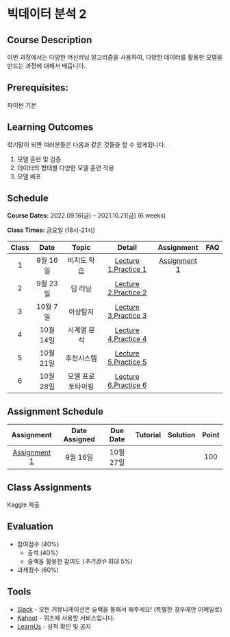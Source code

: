 # 빅데이터 분석 2

## Course Description

이번 과정에서는 다양한 머신러닝 알고리즘을 사용하여, 다양한 데이터를 활용한 모델을 만드는 과정에 대해서 배웁니다.

## Prerequisites:

파이썬 기본

## Learning Outcomes

학기말이 되면 여러분들은 다음과 같은 것들을 할 수 있게됩니다.

1. 모델 훈련 및 검증
1. 데이터의 형태별 다양한 모델 훈련 적용
1. 모델 배포

## Schedule

**Course Dates:** 2022.09.16(금) – 2021.10.21(금) (6 weeks)

**Class Times:** 금요일 (18시-21시)

| Class |   Date    |    Topic    |          Detail          |   Assignment   | FAQ |
| :---: | :-------: | :---------: | :----------------------: | :------------: | :-: |
|   1   | 9월 16일  | 비지도 학습 | [Lecture 1],[Practice 1] | [Assignment 1] |     |
|   2   | 9월 23일  |   딥 러닝   |[Lecture 2],[Practice 2] |                |     |
|   3   | 10월 7일  |  이상탐지   | [Lecture 3],[Practice 3] |                |     |
|   4   | 10월 14일  | 시계열 분석 | [Lecture 4],[Practice 4] |                |     |
|   5   | 10월 21일 |    추천시스템 |    [Lecture 5],[Practice 5] |                |     |
|   6   | 10월 28일 |    모델 프로토타이핑     | [Lecture 6],[Practice 6] |                |     |

[lecture 1]: lecture/week-01
[lecture 2]: lecture/week-02
[lecture 3]: lecture/week-03
[lecture 4]: lecture/week-04
[lecture 5]: lecture/week-05
[lecture 6]: lecture/week-06
[lecture 7]: lecture/week-07
[lecture 8]: lecture/week-08
[lecture 9]: lecture/week-09
[lecture 10]: lecture/week-10
[assignment 1]: assignment/week-01
[assignment 2]: assignment/week-02
[assignment 3]: assignment/week-03
[assignment 4]: assignment/week-04
[assignment 5]: assignment/week-05
[assignment 7]: assignment/week-07
[practice 1]: practice/week-01
[practice 2]: practice/week-02
[practice 3]: practice/week-03
[practice 4]: practice/week-04
[practice 5]: practice/week-05
[practice 6]: practice/week-06
[practice 7]: practice/week-07
[practice 8]: practice/week-08
[practice 9]: practice/week-09
[practice 10]: practice/week-10
[faq 1]: FAQ.md#week-01

## Assignment Schedule

|   Assignment   | Date Assigned | Due Date  | Tutorial | Solution | Point |
| :------------: | :-----------: | :-------: | :------: | :------: | :---: |
| [Assignment 1] |   9월 16일    | 10월 27일 |          |          |  100  |

## Class Assignments

Kaggle 제출

## Evaluation

- 참여점수 (40%)
  - 출석 (40%)
  - 슬랙을 활용한 참여도 (_추가점수_ 최대 5%)
- 과제점수 (60%)

## Tools

- [Slack](https://yonsei-sb-2022-fall.slack.com) - 모든 커뮤니케이션은 슬랙을 통해서 해주세요! (특별한 경우에만 이메일로)
- [Kahoot](https://kahoot.it) - 퀴즈때 사용할 서비스입니다.
- [LearnUs](https://www.learnus.org/course/view.php?id=226088) - 성적 확인 및 공지
